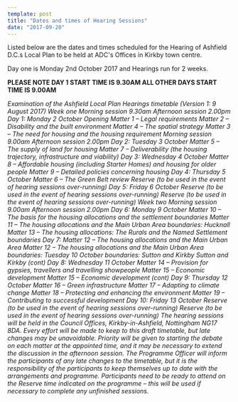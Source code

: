 ```yaml
---
template: post
title: "Dates and times of Hearing Sessions"
date: "2017-09-20"
---
```


Listed below are the dates and times scheduled for the Hearing of Ashfield D.C.s Local Plan to be held at ADC's Offices in Kirkby town centre.

Day one is Monday 2nd October 2017 and Hearings run for 2 weeks.

**PLEASE NOTE DAY 1 START TIME IS 9.30AM ALL OTHER DAYS START TIME IS 9.00AM**

_Examination of the Ashfield Local Plan_ _Hearings timetable (Version 1: 9 August 2017)_ _Week one_ _Morning session 9.30am Afternoon session 2.00pm_ _Day 1:_ _Monday 2_ _October_ _Opening_ _Matter 1 – Legal requirements_ _Matter 2 – Disability and the built environment_ _Matter 4 – The spatial strategy_ _Matter 3 – The need for housing and the housing requirement_ _Morning session 9.00am Afternoon session 2.00pm_ _Day 2:_ _Tuesday 3_ _October_ _Matter 5 – The supply of land for housing Matter 7 – Deliverability (the housing trajectory, infrastructure and viability)_ _Day 3:_ _Wednesday 4_ _October_ _Matter 8 – Affordable housing (including Starter Homes) and_ _housing for older people_ _Matter 9 – Detailed policies concerning housing_ _Day 4:_ _Thursday 5_ _October_ _Matter 6 – The Green Belt review Reserve (to be used in the event of hearing sessions over-running)_ _Day 5:_ _Friday 6 October_ _Reserve (to be used in the event of hearing sessions over-running) Reserve (to be used in the event of hearing sessions over-running)_ _Week two_ _Morning session 9.00am Afternoon session 2.00pm_ _Day 6:_ _Monday 9_ _October_ _Matter 10 – The basis for the housing allocations and the_ _settlement boundaries_ _Matter 11 – The housing allocations and the Main Urban Area boundaries:_ _Hucknall_ _Matter 13 – The housing allocations: The Rurals and the Named Settlement_ _boundaries_ _Day 7: Matter 12 – The housing allocations and the Main Urban Area Matter 12 – The housing allocations and the Main Urban Area boundaries:_ _Tuesday 10_ _October_ _boundaries: Sutton and Kirkby Sutton and Kirkby (cont)_ _Day 8:_ _Wednesday 11_ _October_ _Matter 14 – Provision for gypsies, travellers and travelling_ _showpeople_ _Matter 15 – Economic development_ _Matter 15 – Economic development (cont)_ _Day 9:_ _Thursday 12_ _October_ _Matter 16 – Green infrastructure_ _Matter 17 – Adapting to climate change_ _Matter 18 – Protecting and enhancing the environment_ _Matter 19 – Contributing to successful development_ _Day 10:_ _Friday 13_ _October_ _Reserve (to be used in the event of hearing sessions over-running) Reserve (to be used in the event of hearing sessions over-running)_ _The hearing sessions will be held in the Council Offices, Kirkby-in-Ashfield, Nottingham NG17 8DA._ _Every effort will be made to keep to this draft timetable, but late changes may be unavoidable. Priority will be given to starting the debate on each matter at the appointed_ _time, and it may be necessary to extend the discussion in the afternoon session. The Programme Officer will inform the participants of any late changes to the timetable,_ _but it is the responsibility of the participants to keep themselves up to date with the arrangements and programme. Participants need to be ready to attend on the_ _Reserve time indicated on the programme – this will be used if necessary to complete any unfinished sessions._
